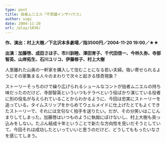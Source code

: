 ```yaml
---
type: post
title: 拙者ムニエル『不思議インザハウス』
author: sugi
date: 2004-11-20
url: /play/1036/
---
```

**作、演出：村上大樹／下北沢本多劇場／指3500円／2004-11-20 19:00／★★**

**出演：加藤啓、成田さほ子、市川訓睦、澤田育子、千代田信一、今林久弥、寺部智英、山岸拓生、石川ユリコ、伊藤修子、村上大樹**

人里離れた山奥の一軒家を購入して住むことになる若い夫婦。吸い寄せられるようにその家集まる人々のまわりで次々と起きる怪奇現象？

ストーリーそっちのけで繰り広げられるシュールなコントが拙者ムニエルの持ち味だったのだけど、寺部智英といういつもテラベという役ばかり演じている役者に別の役名が与えられていることからわかるように、今回は忠実にストーリーを追っている。タイムスリップをからめてウェルメイドに仕上げたとてもよくできたストーリーで、それには文句なく拍手を送りたい。だが、その分笑いはこじんまりしてしまった。加藤啓はいつものように執拗にぼけないし、村上大樹も突っ込みをしない。たぶん結成十年ということで新たな方向性を見いだそうとしていて、今回それは成功したといっていいと思うのだけど、どうしてももったいなさを感じてしまう。
